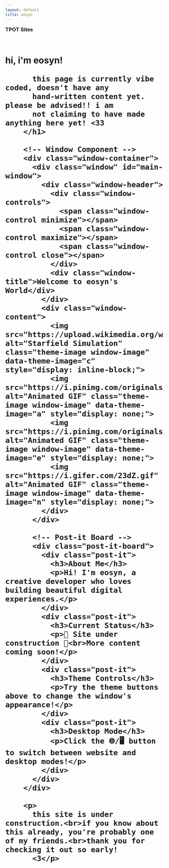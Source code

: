 ```yaml
---
layout: default
title: eosyn
---
```


<!-- 
DESKTOP ENVIRONMENT SETUP - ROLLBACK POINT
If this fails, rollback to:
- Remove the script tag at the bottom
- Change "display: none;" back to normal display
- Remove desktop-manager.js from head.html
- Remove desktop-manager.js file
-->

<div class="main-content">
  <!-- TPOT Sites Scrolling List -->
  <div class="glass-card" style="margin-bottom: 2rem;">
    <h3 style="margin-top: 0; margin-bottom: 1rem; color: var(--theme-text);">TPOT Sites</h3>
    <div class="tpot-sites-scroll" id="tpotSitesScroll">
      <!-- TPOT sites will be populated here -->
    </div>
  </div>

  <div class="glass-card">
        <h1>
          hi, i'm eosyn!


          this page is currently vibe coded, doesn't have any 
          hand-written content yet. please be advised!! i am
          not claiming to have made anything here yet! <33
        </h1>
        
        <!-- Window Component -->
        <div class="window-container">
          <div class="window" id="main-window">
            <div class="window-header">
              <div class="window-controls">
                <span class="window-control minimize"></span>
                <span class="window-control maximize"></span>
                <span class="window-control close"></span>
              </div>
              <div class="window-title">Welcome to eosyn's World</div>
            </div>
            <div class="window-content">
              <img src="https://upload.wikimedia.org/wikipedia/commons/e/e4/StarfieldSimulation.gif" alt="Starfield Simulation" class="theme-image window-image" data-theme-image="c" style="display: inline-block;">
              <img src="https://i.pinimg.com/originals/60/ad/28/60ad28e7dfa78920e0bbf782053b040a.gif" alt="Animated GIF" class="theme-image window-image" data-theme-image="a" style="display: none;">
              <img src="https://i.pinimg.com/originals/74/8e/75/748e75ec3a7fe0b13bff7c282b458e3e.gif" alt="Animated GIF" class="theme-image window-image" data-theme-image="e" style="display: none;">
              <img src="https://i.gifer.com/23dZ.gif" alt="Animated GIF" class="theme-image window-image" data-theme-image="n" style="display: none;">
            </div>
          </div>
          
          <!-- Post-it Board -->
          <div class="post-it-board">
            <div class="post-it">
              <h3>About Me</h3>
              <p>Hi! I'm eosyn, a creative developer who loves building beautiful digital experiences.</p>
            </div>
            <div class="post-it">
              <h3>Current Status</h3>
              <p>🚧 Site under construction 🚧<br>More content coming soon!</p>
            </div>
            <div class="post-it">
              <h3>Theme Controls</h3>
              <p>Try the theme buttons above to change the window's appearance!</p>
            </div>
            <div class="post-it">
              <h3>Desktop Mode</h3>
              <p>Click the 🌐/🖥️ button to switch between website and desktop modes!</p>
            </div>
          </div>
        </div>
        
        <p>
          this site is under construction.<br>if you know about this already, you're probably one of my friends.<br>thank you for checking it out so early! 
          <3</p>
  </div>
</div>

<script>
// DESKTOP ENVIRONMENT ENABLER
// This enables the desktop mode with icons and wallpaper
// If this fails, remove this entire script tag
document.body.classList.add('desktop-mode');

// TPOT Sites Scrolling List
document.addEventListener('DOMContentLoaded', function() {
  // Wait for globalSites to be available (from search.md)
  const checkForSites = setInterval(() => {
    if (window.globalSites) {
      clearInterval(checkForSites);
      populateTpotSites();
    }
  }, 100);
});

function populateTpotSites() {
  const tpotSitesScroll = document.getElementById('tpotSitesScroll');
  if (!tpotSitesScroll || !window.globalSites) return;

  // Filter sites with "tpot" tag
  const tpotSites = window.globalSites.filter(site => 
    site.tags && site.tags.includes('tpot')
  );

  if (tpotSites.length === 0) {
    tpotSitesScroll.innerHTML = '<p style="text-align: center; color: var(--text-secondary);">No TPOT sites found.</p>';
    return;
  }

  // Create scrolling list of buttons
  tpotSitesScroll.innerHTML = tpotSites.map(site => `
    <a href="${site.url}" target="_blank" class="tpot-site-btn">
      <span class="tpot-site-title">${site.title}</span>
      <span class="tpot-site-desc">${site.description}</span>
    </a>
  `).join('');
}
</script>

<style>
/* TPOT Sites Scrolling List Styles */
.tpot-sites-scroll {
  display: flex;
  gap: 1rem;
  overflow-x: auto;
  padding: 0.5rem 0;
  scrollbar-width: thin;
  scrollbar-color: var(--glass-border-medium) transparent;
}

.tpot-sites-scroll::-webkit-scrollbar {
  height: 6px;
}

.tpot-sites-scroll::-webkit-scrollbar-track {
  background: transparent;
}

.tpot-sites-scroll::-webkit-scrollbar-thumb {
  background: var(--glass-border-medium);
  border-radius: 3px;
}

.tpot-site-btn {
  display: flex;
  flex-direction: column;
  min-width: 200px;
  padding: 1rem;
  background: var(--glass-bg-medium);
  border: 1px solid var(--glass-border-light);
  border-radius: var(--glass-border-radius);
  text-decoration: none;
  color: var(--text-primary);
  transition: all 0.3s ease;
  backdrop-filter: var(--glass-blur-medium);
  box-shadow: var(--glass-shadow-light);
  white-space: nowrap;
}

.tpot-site-btn:hover {
  background: var(--glass-bg-heavy);
  border-color: var(--glass-border-medium);
  transform: translateY(-2px);
  box-shadow: var(--glass-shadow-medium);
}

.tpot-site-title {
  font-weight: 600;
  font-size: 1rem;
  margin-bottom: 0.5rem;
  color: var(--theme-text);
}

.tpot-site-desc {
  font-size: 0.875rem;
  color: var(--text-secondary);
  line-height: 1.4;
  white-space: normal;
  overflow: hidden;
  text-overflow: ellipsis;
  display: -webkit-box;
  -webkit-line-clamp: 2;
  -webkit-box-orient: vertical;
}

/* Responsive adjustments */
@media (max-width: 768px) {
  .tpot-site-btn {
    min-width: 160px;
    padding: 0.75rem;
  }
  
  .tpot-site-title {
    font-size: 0.9rem;
  }
  
  .tpot-site-desc {
    font-size: 0.8rem;
  }
}
</style>
